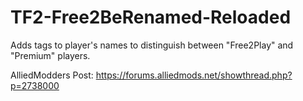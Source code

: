 # TF2-Free2BeRenamed-Reloaded
Adds tags to player's names to distinguish between "Free2Play" and "Premium" players.

AlliedModders Post: https://forums.alliedmods.net/showthread.php?p=2738000
